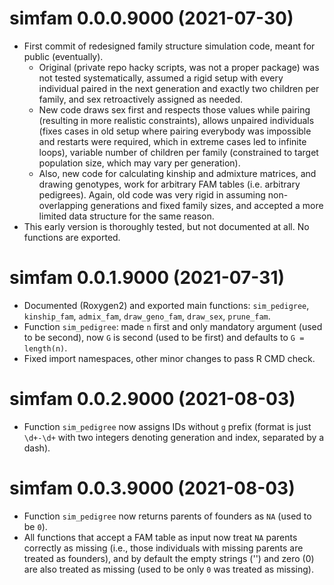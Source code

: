# simfam 0.0.0.9000 (2021-07-30)

- First commit of redesigned family structure simulation code, meant for public (eventually).
  - Original (private repo hacky scripts, was not a proper package) was not tested systematically, assumed a rigid setup with every individual paired in the next generation and exactly two children per family, and sex retroactively assigned as needed.
  - New code draws sex first and respects those values while pairing (resulting in more realistic constraints), allows unpaired individuals (fixes cases in old setup where pairing everybody was impossible and restarts were required, which in extreme cases led to infinite loops), variable number of children per family (constrained to target population size, which may vary per generation).
  - Also, new code for calculating kinship and admixture matrices, and drawing genotypes, work for arbitrary FAM tables (i.e. arbitrary pedigrees).  Again, old code was very rigid in assuming non-overlapping generations and fixed family sizes, and accepted a more limited data structure for the same reason.
- This early version is thoroughly tested, but not documented at all.  No functions are exported.

# simfam 0.0.1.9000 (2021-07-31)

- Documented (Roxygen2) and exported main functions: `sim_pedigree`, `kinship_fam`, `admix_fam`, `draw_geno_fam`, `draw_sex`, `prune_fam`.
- Function `sim_pedigree`: made `n` first and only mandatory argument (used to be second), now `G` is second (used to be first) and defaults to `G = length(n)`.
- Fixed import namespaces, other minor changes to pass R CMD check.

# simfam 0.0.2.9000 (2021-08-03)

- Function `sim_pedigree` now assigns IDs without `g` prefix (format is just `\d+-\d+` with two integers denoting generation and index, separated by a dash).

# simfam 0.0.3.9000 (2021-08-03)

- Function `sim_pedigree` now returns parents of founders as `NA` (used to be `0`).
- All functions that accept a FAM table as input now treat `NA` parents correctly as missing (i.e., those individuals with missing parents are treated as founders), and by default the empty strings ('') and zero (0) are also treated as missing (used to be only `0` was treated as missing).
